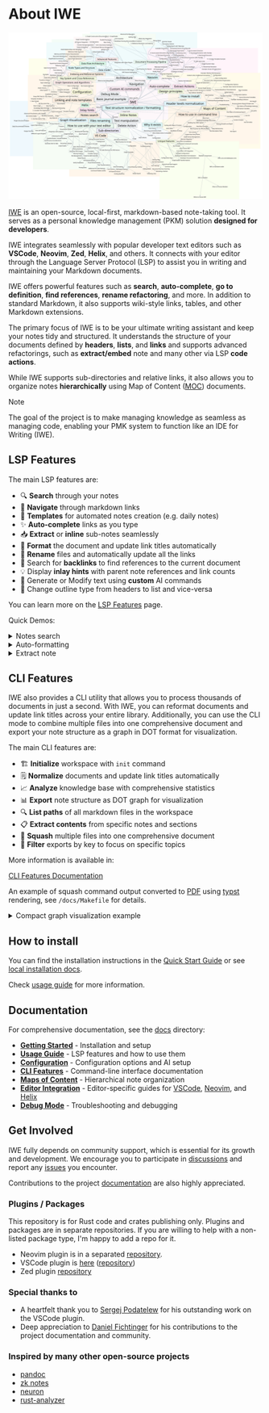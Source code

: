 # About IWE

![Graphviz Example](docs/docs-detailed.svg)

[IWE](https://iwe.md) is an open-source, local-first, markdown-based note-taking tool. It serves as a personal knowledge management (PKM) solution **designed for developers**.

IWE integrates seamlessly with popular developer text editors such as **VSCode**, **Neovim**, **Zed**, **Helix**, and others. It connects with your editor through the Language Server Protocol (LSP) to assist you in writing and maintaining your Markdown documents.

IWE offers powerful features such as **search**, **auto-complete**, **go to definition**, **find references**, **rename refactoring**, and more. In addition to standard Markdown, it also supports wiki-style links, tables, and other Markdown extensions.

The primary focus of IWE is to be your ultimate writing assistant and keep your notes tidy and structured. It understands the structure of your documents defined by **headers**, **lists**, and **links** and supports advanced refactorings, such as **extract/embed** note and many other via LSP **code actions**.

While IWE supports sub-directories and relative links, it also allows you to organize notes **hierarchically** using Map of Content ([MOC](docs/maps-of-content.md)) documents.

> [!NOTE]
>
> The goal of the project is to make managing knowledge as seamless as managing code, enabling your PMK system to function like an IDE for Writing (IWE).

## LSP Features

The main LSP features are:

- 🔍 **Search** through your notes
- 🧭 **Navigate** through markdown links
- 📃 **Templates** for automated notes creation (e.g. daily notes)
- ✨ **Auto-complete** links as you type
- 📥 **Extract** or **inline** sub-notes seamlessly
- 📝 **Format** the document and update link titles automatically
- 🔄 **Rename** files and automatically update all the links
- 🔗 Search for **backlinks** to find references to the current document
- 💡 Display **inlay hints** with parent note references and link counts
- 🤖 Generate or Modify text using **custom** AI commands
- 🔹 Change outline type from headers to list and vice-versa

You can learn more on the [LSP Features](docs/how-to-use.md) page.

Quick Demos:

<details>
<summary>Notes search</summary>

![Demo](https://iwe.md/images/search.gif)

</details>

<details>
<summary>Auto-formatting</summary>

![Demo](https://iwe.md/images/normalization.gif)

</details>

<details>
<summary>Extract note</summary>

![Demo](https://iwe.md/images/extract.gif)

</details>

## CLI Features

IWE also provides a CLI utility that allows you to process thousands of documents in just a second. With IWE, you can reformat documents and update link titles across your entire library. Additionally, you can use the CLI mode to combine multiple files into one comprehensive document and export your note structure as a graph in DOT format for visualization.

The main CLI features are:

- 🏗️ **Initialize** workspace with `init` command
- 🗒️ **Normalize** documents and update link titles automatically
- 📈 **Analyze** knowledge base with comprehensive statistics
- 📊 **Export** note structure as DOT graph for visualization
- 🔍 **List paths** of all markdown files in the workspace
- 📋 **Extract contents** from specific notes and sections
- 🔗 **Squash** multiple files into one comprehensive document
- 🎯 **Filter** exports by key to focus on specific topics

More information is available in:

[CLI Features Documentation](docs/features-cli.md)

An example of squash command output converted to [PDF](https://github.com/iwe-org/iwe/blob/master/docs/book.pdf) using [typst](https://github.com/typst/typst) rendering, see `/docs/Makefile` for details.

<details>
<summary>Compact graph visualization example</summary>

![Graphviz Example](docs/docs-basic.svg)

</details>

## How to install

You can find the installation instructions in the [Quick Start Guide](https://iwe.md/quick-start) or see [local installation docs](docs/how-to-install.md).

Check [usage guide](docs/how-to-use.md) for more information.

## Documentation

For comprehensive documentation, see the [docs](docs/) directory:

- **[Getting Started](docs/how-to-install.md)** - Installation and setup
- **[Usage Guide](docs/how-to-use.md)** - LSP features and how to use them
- **[Configuration](docs/configuration.md)** - Configuration options and AI setup
- **[CLI Features](docs/features-cli.md)** - Command-line interface documentation
- **[Maps of Content](docs/maps-of-content.md)** - Hierarchical note organization
- **[Editor Integration](docs/index.md)** - Editor-specific guides for [VSCode](docs/vscode.md), [Neovim](docs/neovim.md), and [Helix](docs/helix.md)
- **[Debug Mode](docs/debug-mode.md)** - Troubleshooting and debugging

## Get Involved

IWE fully depends on community support, which is essential for its growth and development. We encourage you to participate in [discussions](https://github.com/iwe-org/iwe/discussions) and report any [issues](https://github.com/iwe-org/iwe/issues) you encounter.

Contributions to the project [documentation](docs/index.md) are also highly appreciated.

### Plugins / Packages

This repository is for Rust code and crates publishing only. Plugins and packages are in separate repositories. If you are willing to help with a non-listed package type, I'm happy to add a repo for it.

- Neovim plugin is in a separated [repository](https://github.com/iwe-org/iwe.nvim).
- VSCode plugin is [here](https://marketplace.visualstudio.com/items?itemName=IWE.iwe) ([repository](https://github.com/iwe-org/vscode-iwe))
- Zed plugin [repository](https://github.com/iwe-org/zed-iwe)

### Special thanks to

- A heartfelt thank you to [Sergej Podatelew](https://github.com/spodatelev) for his outstanding work on the VSCode plugin.
- Deep appreciation to [Daniel Fichtinger](https://github.com/ficcdaf) for his contributions to the project documentation and community.

### Inspired by many other open-source projects

- [pandoc](https://pandoc.org)
- [zk notes](https://github.com/zk-org/zk)
- [neuron](https://github.com/srid/neuron)
- [rust-analyzer](https://rust-analyzer.github.io)
